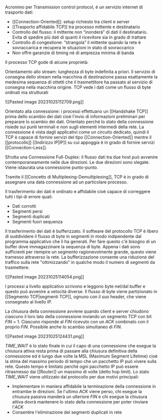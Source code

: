 Acronimo per Transmission control protocol, è un servizio internet di trasporto dati:
- [[Connection-Oriented]]: setup richiesto tra client e server
- [[Trasporto affidabile TCP]] tra processo mittente e destinatario
- Controllo del flusso: il mittente non “inonderà” di dati il destinatario. Evita di spedire più dati di quanti il ricevitore sia in grado di trattare
- Controllo di congestione: “strangola” il mittente quando la rete è sovraccarica e recupera le situazioni in stato di sovraccarico
- Non offre garanzie di timing né di ampiezza minima di banda

Il processo TCP gode di alcune proprietà:

Orientamento allo stream: lunghezza di byte indefinita a priori. Il servizio di consegna dello stream nella macchina di destinazione passa esattamente la medesima sequenza di ottetti che il trasmettitore ha passato al servizio di consegna nella macchina origine. TCP vede i dati come un flusso di byte ordinati ma strutturati

![[Pasted image 20231025112709.png]]

Orientato alla connessione: i processi effettuano un [[Handshake TCP]] prima dello scambio dei dati cioè l'invio di informazioni preliminari per preparare lo scambio dei dati.
Orientato perché lo stato della connessione risiede sui punti terminali e non sugli elementi intermedi della rete.
La connessione è vista dagli applicativi come un circuito dedicato, quindi il TCP è capace di fornire servizi del tipo [[Connection-Oriented]] mentre il [[protocollo]] [[Indirizzo IP|IP]] su cui appoggia è in grado di fornire servizi [[Connection-Less]].

Sfrutta una Connessione Full-Duplex: il flusso dati tra due host può avvenire contemporaneamente nelle due direzioni. Le due direzioni sono slegate. Viene istaurata una connessione punto-punto.

Tramite il [[Concetto di Multiplexing-Demultiplexing]], TCP è in grado di assegnare una data connessione ad un particolare processo.

Il trasferimento dei dati è ordinato e affidabile cioè capace di correggere tutti i tipi di errore quali:
- Dati corrotti
- Segmenti persi
- Segmenti duplicati
- Segmenti fuori sequenza

Il trasferimento dei dati è bufferizzato. Il software del protocollo TCP è libero di suddividere il flusso di byte in segmenti in modo indipendente dal programma applicativo che li ha generati. Per fare questo c'è bisogno di un buffer dove immagazzinare la sequenza di byte. Appena i dati sono sufficienti per riempire un segmento ragionevolmente grande, questo viene tramesso attraverso la rete.
La bufferizzazione consente una riduzione del traffico sulla rete "ottimizzando" in qualche modo il numero di segmenti da trasmettere.

![[Pasted image 20231025114054.png]]

I processi a livello applicativo scrivono e leggono byte nel/dal buffer e questo può avvenire a velocità diverse.
Il flusso di byte viene partizionato in [[Segmento TCP|segmenti TCP]], ognuno con il suo header, che viene consegnato al livello IP.

La chiusura della connessione avviene quando client e server chiudono ciascuno il loro lato della connessione inviando un segmento TCP con bit _FIN_ = 1. Ciascuno risponde al *FIN* ricevuto con un *ACK* combinato con il proprio *FIN*. Possibile anche lo scambio simultaneo di *FIN*.

![[Pasted image 20231025124431.png]]

*TIME_WAIT* è lo stato finale in cui il capo di una connessione che esegue la chiusura attiva resta prima di passare alla chiusura definitiva della connessione ed è lungo due volte la MSL (Maximum Segment Lifetime) cioè la stima del massimo periodo di tempo che un pacchetto IP può vivere sulla rete. Questo tempo è limitato perché ogni pacchetto IP può essere ritrasmesso dai [[Router]] un massimo di volte (detto hop limit).
Lo stato *TIME_WAIT* viene utilizzato dal protocollo per due motivi principali:
- Implementare in maniera affidabile la terminazione della connessione in entrambe le direzioni. Se l'ultimo _ACK_ viene perso, chi esegue la chiusura passiva manderà un ulteriore _FIN_ e chi esegue la chiusura attiva dovrà mantenere lo stato della connessione per poter rinviare l'_ACK_ 
- Consentire l'eliminazione dei segmenti duplicati in rete